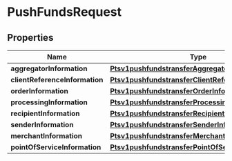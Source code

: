 
# PushFundsRequest

## Properties
Name | Type | Description | Notes
------------ | ------------- | ------------- | -------------
**aggregatorInformation** | [**Ptsv1pushfundstransferAggregatorInformation**](Ptsv1pushfundstransferAggregatorInformation.md) |  |  [optional]
**clientReferenceInformation** | [**Ptsv1pushfundstransferClientReferenceInformation**](Ptsv1pushfundstransferClientReferenceInformation.md) |  |  [optional]
**orderInformation** | [**Ptsv1pushfundstransferOrderInformation**](Ptsv1pushfundstransferOrderInformation.md) |  | 
**processingInformation** | [**Ptsv1pushfundstransferProcessingInformation**](Ptsv1pushfundstransferProcessingInformation.md) |  |  [optional]
**recipientInformation** | [**Ptsv1pushfundstransferRecipientInformation**](Ptsv1pushfundstransferRecipientInformation.md) |  |  [optional]
**senderInformation** | [**Ptsv1pushfundstransferSenderInformation**](Ptsv1pushfundstransferSenderInformation.md) |  |  [optional]
**merchantInformation** | [**Ptsv1pushfundstransferMerchantInformation**](Ptsv1pushfundstransferMerchantInformation.md) |  |  [optional]
**pointOfServiceInformation** | [**Ptsv1pushfundstransferPointOfServiceInformation**](Ptsv1pushfundstransferPointOfServiceInformation.md) |  |  [optional]



